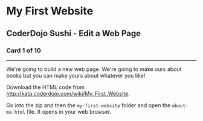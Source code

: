 # My First Website
## CoderDojo Sushi - Edit a Web Page
### Card 1 of 10
---
We're going to build a new web page. We're going to make ours about books but you can make yours about whatever you like! 

Download the HTML code from http://kata.coderdojo.com/wiki/My_First_Website.

Go into the zip and then the ````my-first-website```` folder and open the ```about-me.html``` file. It opens in your web browser.